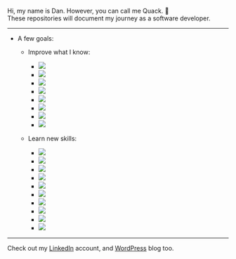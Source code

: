 Hi, my name is Dan. However, you can call me Quack. :duck:  
These repositories will document my journey as a software developer.

---

- A few goals:
  - Improve what I know:
    - ![](https://img.shields.io/badge/language-Java-informational?style=flat&logo=java)
    - ![](https://img.shields.io/badge/language-Python-informational?style=flat&logo=python)
    - ![](https://img.shields.io/badge/language-JavaScript-informational?style=flat&logo=javascript)
    - ![](https://img.shields.io/badge/runtime-Node.js-informational?style=flat&logo=node.js)
    - ![](https://img.shields.io/badge/database-SQL-informational?style=flat&logo=oracle)
    - ![](https://img.shields.io/badge/language-C-informational?style=flat&logo=c)
    - ![](https://img.shields.io/badge/scripting-PowerShell-informational?style=flat&logo=powershell)
    - ![](https://img.shields.io/badge/scripting-Bash-informational?style=flat&logo=gnu-bash)

  - Learn new skills:
    - ![](https://img.shields.io/badge/language-C%2B%2B-informational?style=flat&logo=c%2B%2B)
    - ![](https://img.shields.io/badge/language-C%23-informational?style=flat&logo=c-sharp)
    - ![](https://img.shields.io/badge/framework-.NET-informational?style=flat&logo=.net)
    - ![](https://img.shields.io/badge/library-React-informational?style=flat&logo=react)
    - ![](https://img.shields.io/badge/language-Ruby-informational?style=flat&logo=ruby)
    - ![](https://img.shields.io/badge/cloud-AWS-informational?style=flat&logo=amazon-aws)
    - ![](https://img.shields.io/badge/cloud-Azure-informational?style=flat&logo=microsoft-azure)
    - ![](https://img.shields.io/badge/container-Kubernetes-informational?style=flat&logo=kubernetes)
    - ![](https://img.shields.io/badge/container-Docker-informational?style=flat&logo=docker)
    - ![](https://img.shields.io/badge/language-Go-informational?style=flat&logo=go)

---

Check out my [LinkedIn](https://www.linkedin.com/in/quackovrflow/) account, and [WordPress](https://quackovrflow.wordpress.com) blog too.
